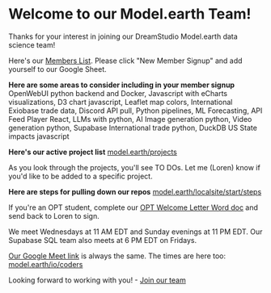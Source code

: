 # Welcome to our Model.earth Team!

Thanks for your interest in joining our DreamStudio Model.earth data science team!

Here's our [Members List](../). Please click "New Member Signup" and add yourself to our Google Sheet.

**Here are some areas to consider including in your member signup**
OpenWebUI python backend and Docker, Javascript with eCharts visualizations, D3 chart javascript, Leaflet map colors, International Exiobase trade data, Discord API pull, Python pipelines, ML Forecasting, API Feed Player React, LLMs with python, AI Image generation python, Video generation python, Supabase International trade python, DuckDB US State impacts javascript

**Here's our active project list**
[model.earth/projects](https://model.earth/projects)

As you look through the projects, you'll see TO DOs.
Let me (Loren) know if you'd like to be added to a specific project.

**Here are steps for pulling down our repos**
[model.earth/localsite/start/steps](https://model.earth/localsite/start/steps)

If you're an OPT student, complete our [OPT Welcome Letter Word doc](/webhook/files/YourName-ModelEarth-WelcomeLetter.docx) and send back to Loren to sign.

We meet Wednesdays at 11 AM EDT and Sunday evenings at 11 PM EDT.
Our Supabase SQL team also meets at 6 PM EDT on Fridays.

[Our Google Meet link](model.earth/io/coders) is always the same. The times are here too: [model.earth/io/coders](https://model.earth/io/coders)


Looking forward to working with you! - [Join our team](../)